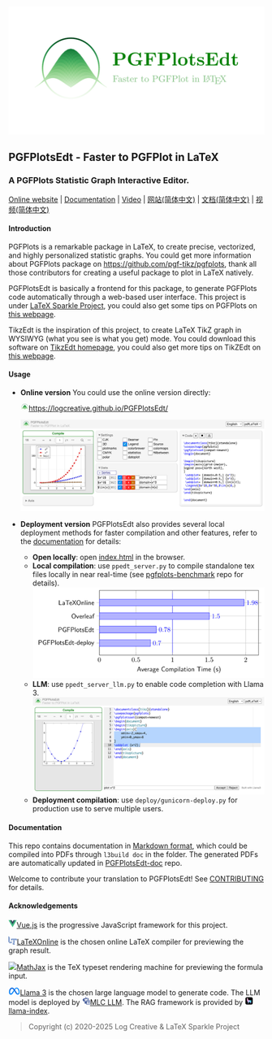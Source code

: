 ![](res/logo/banner.png)

## PGFPlotsEdt - Faster to PGFPlot in LaTeX
### A PGFPlots Statistic Graph Interactive Editor.

[Online website](https://logcreative.github.io/PGFPlotsEdt/index.html) | [Documentation](https://logcreative.github.io/PGFPlotsEdt-doc/pgfplotsedt.pdf) | [Video](https://www.youtube.com/watch?v=SRZqbhqBcZY&list=PLLu4lSdFKgjXGxlWuPDG-g1sfzzidUrrV) | [网站(简体中文)](https://logcreative.tech/PGFPlotsEdt/index.html?lang=chs) | [文档(简体中文)](https://logcreative.tech/PGFPlotsEdt-doc/pgfplotsedt_chs.pdf) | [视频(简体中文)](https://www.bilibili.com/video/BV1f5ebeREet)

#### Introduction

PGFPlots is a remarkable package in LaTeX, to create precise, vectorized, and highly personalized statistic graphs. You could get more information about PGFPlots package on https://github.com/pgf-tikz/pgfplots, thank all those contributors for creating a useful package to plot in LaTeX natively.

PGFPlotsEdt is basically a frontend for this package, to generate PGFPlots code automatically through a web-based user interface. This project is under [LaTeX Sparkle Project](https://logcreative.github.io/LaTeXSparkle/), you could also get some tips on PGFPlots on [this webpage](https://logcreative.github.io/LaTeXSparkle/src/art/chapter06.html).

TikzEdt is the inspiration of this project, to create LaTeX TikZ graph in WYSIWYG (what you see is what you get) mode. You could download this software on [TikzEdt homepage](http://www.tikzedt.org/), you could also get more tips on TikZEdt on [this webpage](https://logcreative.github.io/LaTeXSparkle/src/art/chapter04.html).

#### Usage

- **Online version** You could use the online version directly:

    <a href="https://logcreative.github.io/PGFPlotsEdt/"><img src="res/logo/logo.svg" width="16px">https://logcreative.github.io/PGFPlotsEdt/ </a>

    ![PGFPlotsEdt](docs/figs/home.jpg)

- **Deployment version** PGFPlotsEdt also provides several local deployment methods for faster compilation and other features, refer to the [documentation](https://github.com/LogCreative/PGFPlotsEdt/tree/master/docs#advanced) for details:
  - **Open locally**: open [index.html](index.html) in the browser.
  - **Local compilation**: use `ppedt_server.py` to compile standalone tex files locally in near real-time (see [pgfplots-benchmark](https://github.com/LogCreative/pgfplots-benchmark) repo for details).
  ![PGFPlots benchmark](docs/figs/avg.png)
  - **LLM**: use `ppedt_server_llm.py` to enable code completion with Llama 3.
  ![PGFPlotsEdt with LLM](docs/figs/llm.jpg)
  - **Deployment compilation**: use `deploy/gunicorn-deploy.py` for production use to serve multiple users.



#### Documentation

This repo contains documentation in [Markdown format](docs/), which could be compiled into PDFs through `l3build doc` in the folder. The generated PDFs are automatically updated in [PGFPlotsEdt-doc](https://github.com/LogCreative/PGFPlotsEdt-doc) repo.

Welcome to contribute your translation to PGFPlotsEdt! See [CONTRIBUTING](CONTRIBUTING.md) for details.

#### Acknowledgements

<a href="https://cn.vuejs.org/" target="_blank"><img class="icon" src="res/poweredby/vue.png" height="16px">Vue.js</a> is the progressive JavaScript framework for this project.

<a href="https://latexonline.cc/" target="_blank"><img class="icon" src="res/poweredby/latexonline.png" height="16px">LaTeXOnline</a> is the chosen online LaTeX compiler for previewing the graph result.

<a href="https://www.mathjax.org/" target="_blank"><img class="icon" src="res/poweredby/mathjax.ico" height="16px">MathJax</a> is the TeX typeset rendering machine for previewing the formula input.

<a href="https://llama.meta.com/llama3/" target="_blank"><img class="icon" src="res/poweredby/meta.svg" height="16px">Llama 3</a> is the chosen large language model to generate code. The LLM model is deployed by <a href="https://llm.mlc.ai" target="_blank"><img class="icon" src="res/poweredby/mlc.png" height="16px">MLC LLM</a>. The RAG framework is provided by <a href="https://www.llamaindex.ai" target="_blank"><img class="icon" src="res/poweredby/LlamaSquareBlack.svg" height="16px">llama-index</a>.

>Copyright (c) 2020-2025 Log Creative & LaTeX Sparkle Project
